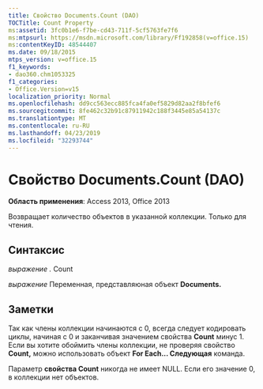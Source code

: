 ```yaml
---
title: Свойство Documents.Count (DAO)
TOCTitle: Count Property
ms:assetid: 3fc0b1e6-f7be-cd43-711f-5cf5763fe7f6
ms:mtpsurl: https://msdn.microsoft.com/library/Ff192858(v=office.15)
ms:contentKeyID: 48544407
ms.date: 09/18/2015
mtps_version: v=office.15
f1_keywords:
- dao360.chm1053325
f1_categories:
- Office.Version=v15
localization_priority: Normal
ms.openlocfilehash: dd9cc563ecc885fca4fa0ef5829d82aa2f8bfef6
ms.sourcegitcommit: 8fe462c32b91c87911942c188f3445e85a54137c
ms.translationtype: MT
ms.contentlocale: ru-RU
ms.lasthandoff: 04/23/2019
ms.locfileid: "32293744"
---
```

# <a name="documentscount-property-dao"></a>Свойство Documents.Count (DAO)


**Область применения**: Access 2013, Office 2013

Возвращает количество объектов в указанной коллекции. Только для чтения.

## <a name="syntax"></a>Синтаксис

*выражение .* Count

*выражение* Переменная, представляюная объект **Documents.**

## <a name="remarks"></a>Заметки

Так как члены коллекции начинаются с 0, всегда следует кодировать циклы, начиная с 0 и заканчивая значением свойства **Count** минус 1. Если вы хотите обоймить члены коллекции, не проверяя свойство **Count,** можно использовать объект **For Each... Следующая** команда.

Параметр **свойства Count** никогда не имеет NULL. Если его значение 0, в коллекции нет объектов.

